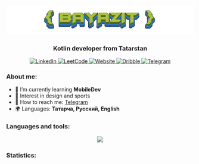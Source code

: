 <div id="header" align="center">
  <img src="https://github.com/albayazit/albayazit/blob/main/data/name.gif">
  <h3>Kotlin developer from Tatarstan</h3>
  <div id="socials" align="center"> 
    <a href= "https://www.linkedin.com/in/bayazit/" target="_blank">
      <img src="https://img.shields.io/badge/LinkedIn-blue?style=for-the-badge&logo=linkedin&logoColor=white" alt="LinkedIn"/>
    </a>
    <a href="https://leetcode.com/bayazit/" target="_blank">
      <img src="https://img.shields.io/badge/-LeetCode-FFA116?style=for-the-badge&logo=LeetCode&logoColor=black" alt="LeetCode"/>
    </a>
    <a href="https://bayazit.pro/" target="_blank">
      <img src="https://img.shields.io/badge/Website-green?style=for-the-badge&logo=devdotto&logoColor=white" alt="Website"/>
    </a>
    <a href="https://dribbble.com/albayazit" target="_blank">
      <img src="https://img.shields.io/badge/Dribbble-EA4C89?style=for-the-badge&logo=dribbble&logoColor=white" alt="Dribble"/>
    </a> 
    <a href="https://t.me/albayazit" target="_blank">
      <img src="https://img.shields.io/badge/Telegram-blue?style=for-the-badge&logo=telegram&logoColor=white" alt="Telegram"/>
    </a> 
  </div>
</div>


### About me:

- 🌱 I’m currently learning **MobileDev**
- 🔭 Interest in design and sports
- 📲 How to reach me: [Telegram](https://t.me/bayazitkhasan)
- 🌍 Languages: **Татарча, Русский, English**



### Languages and tools:

<p align="center">
  <a href="#">
    <img src="https://skillicons.dev/icons?i=kotlin,python,vscode,androidstudio,figma,c,cs,css,html,ai" />
  </a>
</p>


### Statistics:

<div id="stat" align="center">
    <img src="https://github-profile-summary-cards.vercel.app/api/cards/profile-details?username=albayazit&theme=github_dark" alt=""/>
    <img src="https://github-profile-summary-cards.vercel.app/api/cards/most-commit-language?username=albayazit&theme=github_dark" alt=""/>
     <img src="https://github-profile-summary-cards.vercel.app/api/cards/stats?username=albayazit&theme=github_dark" alt=""/>
</div>
